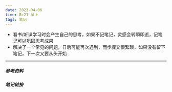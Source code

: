```yaml
---
date: 2023-04-06
time: 8:21 早上
tags: 笔记
---
```


- 看书/听课学习时会产生自己的思考，如果不记笔记，灵感会转瞬即逝，记笔记可以巩固思考成果
- 解决了一个常见的问题，日后可能再次遇到，而步骤又很繁琐，如果没有留下笔记，下一次又要从头开始

---
##### 参考资料


##### 笔记链接
